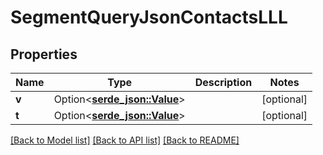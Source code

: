 # SegmentQueryJsonContactsLLL

## Properties

Name | Type | Description | Notes
------------ | ------------- | ------------- | -------------
**v** | Option<[**serde_json::Value**](.md)> |  | [optional]
**t** | Option<[**serde_json::Value**](.md)> |  | [optional]

[[Back to Model list]](../README.md#documentation-for-models) [[Back to API list]](../README.md#documentation-for-api-endpoints) [[Back to README]](../README.md)


